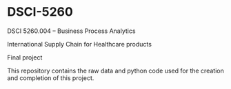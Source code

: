 # DSCI-5260
DSCI 5260.004 – Business Process Analytics 

International Supply Chain for Healthcare products

Final project

This repository contains the raw data and python code used for the creation and completion of this project.
